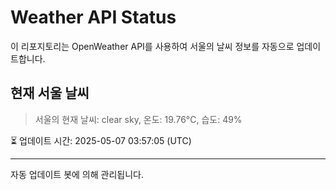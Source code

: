 
# Weather API Status

이 리포지토리는 OpenWeather API를 사용하여 서울의 날씨 정보를 자동으로 업데이트합니다.

## 현재 서울 날씨
> 서울의 현재 날씨: clear sky, 온도: 19.76°C, 습도: 49%

⏳ 업데이트 시간: 2025-05-07 03:57:05 (UTC)

---
자동 업데이트 봇에 의해 관리됩니다.
